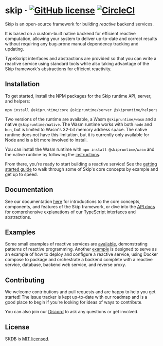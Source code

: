 # skip &middot; [![GitHub license](https://img.shields.io/badge/license-MIT-blue.svg)](https://github.com/skiplabs/skip/blob/main/LICENSE) [![CircleCI](https://dl.circleci.com/status-badge/img/gh/SkipLabs/skip/tree/main.svg?style=svg)](https://dl.circleci.com/status-badge/redirect/gh/SkipLabs/skip/tree/main)

Skip is an open-source framework for building _reactive_ backend services.

It is based on a custom-built native backend for efficient reactive computation, allowing your system to deliver up-to-date and correct results without requiring any bug-prone manual dependency tracking and updating.

TypeScript interfaces and abstractions are provided so that you can write a reactive service using standard tools while also taking advantage of the Skip framework's abstractions for efficient reactivity.

## Installation

To get started, install the NPM packages for the Skip runtime API, server, and helpers:

```npm install @skipruntime/core @skipruntime/server @skipruntime/helpers```

Two versions of the runtime are available, a Wasm `@skipruntime/wasm` and a native `@skipruntime/native`.
The Wasm runtime works with both `node` and `bun`, but is limited to Wasm's 32-bit memory address space.
The native runtime does not have this limitation, but it is currently only available for Node and is a bit more involved to install.

You can install the Wasm runtime with `npm install @skipruntime/wasm` and the native runtime by following the [instructions](./INSTALL.md).

From there, you're ready to start building a reactive service!
See the [getting started guide](https://skiplabs.io/docs/getting_started) to walk through some of Skip's core concepts by example and get up to speed.

## Documentation

See our documentation [here](https://skiplabs.io/docs) for introductions to the core concepts, components, and features of the Skip framework, or dive into the [API docs](https://skiplabs.io/docs/api/api) for comprehensive explanations of our TypeScript interfaces and abstractions.

## Examples

Some small examples of reactive services are [available](./skipruntime-ts/examples), demonstrating patterns of reactive programming.
Another [example](./examples/hackernews) is designed to serve as an example of how to deploy and configure a reactive service, using Docker compose to package and orchestrate a backend complete with a reactive service, database, backend web service, and reverse proxy.

## Contributing

We welcome contributions and pull requests and are happy to help you get started!
The issue tracker is kept up-to-date with our roadmap and is a good place to begin if you're looking for ideas of ways to contribute.

You can also join our [Discord](https://discord.gg/bsnXyw2F9P) to ask any questions or get involved.

## License

SKDB is [MIT licensed](./LICENSE).
